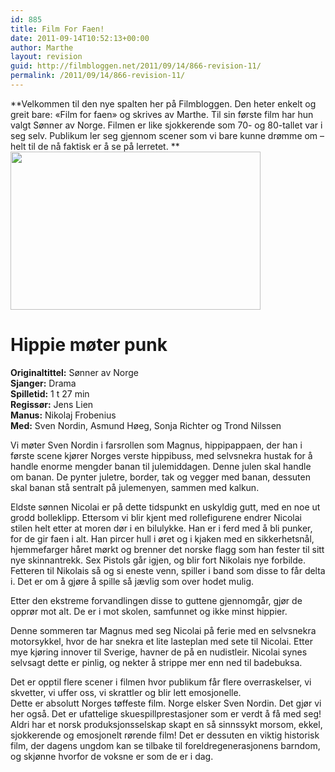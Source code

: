 ```yaml
---
id: 885
title: Film For Faen!
date: 2011-09-14T10:52:13+00:00
author: Marthe
layout: revision
guid: http://filmbloggen.net/2011/09/14/866-revision-11/
permalink: /2011/09/14/866-revision-11/
---
```

**Velkommen til den nye spalten her på Filmbloggen. Den heter enkelt og greit bare: &laquo;Film for faen&raquo; og skrives av Marthe. Til sin første film har hun valgt Sønner av Norge. Filmen er like sjokkerende som 70- og 80-tallet var i seg selv. Publikum ler seg gjennom scener som vi bare kunne drømme om &#8211; helt til de nå faktisk er å se på lerretet. **  
<a href="http://filmbloggen.net/2011/09/14/film-for-faen/s_nner_av_norge_513895m/" rel="attachment wp-att-881"><img class="alignnone size-large wp-image-881" src="http://filmbloggen.net/wp-content/uploads//2011/09/s_nner_av_norge_513895m-620x413.jpg" alt="" width="400" height="253" /></a>

# **Hippie møter punk**

**Originaltittel:** Sønner av Norge  
**Sjanger:** Drama  
**Spilletid:** 1 t 27 min  
**Regissør:** Jens Lien  
**Manus:** Nikolaj Frobenius  
**Med:** Sven Nordin, Asmund Høeg, Sonja Richter og Trond Nilssen

Vi møter Sven Nordin i farsrollen som Magnus, hippipappaen, der han i første scene kjører Norges verste hippibuss, med selvsnekra hustak for å handle enorme mengder banan til julemiddagen. Denne julen skal handle om banan. De pynter juletre, border, tak og vegger med banan, dessuten skal banan stå sentralt på julemenyen, sammen med kalkun.

Eldste sønnen Nicolai er på dette tidspunkt en uskyldig gutt, med en noe ut grodd bolleklipp. Ettersom vi blir kjent med rollefigurene endrer Nicolai stilen helt etter at moren dør i en bilulykke. Han er i ferd med å bli punker, for de gir faen i alt. Han pircer hull i øret og i kjaken med en sikkerhetsnål, hjemmefarger håret mørkt og brenner det norske flagg som han fester til sitt nye skinnantrekk. Sex Pistols går igjen, og blir fort Nikolais nye forbilde. Fetteren til Nikolais så og si eneste venn, spiller i band som disse to får delta i. Det er om å gjøre å spille så jævlig som over hodet mulig.

Etter den ekstreme forvandlingen disse to guttene gjennomgår, gjør de opprør mot alt. De er i mot skolen, samfunnet og ikke minst hippier.

Denne sommeren tar Magnus med seg Nicolai på ferie med en selvsnekra motorsykkel, hvor de har snekra et lite lasteplan med sete til Nicolai. Etter mye kjøring innover til Sverige, havner de på en nudistleir. Nicolai synes selvsagt dette er pinlig, og nekter å strippe mer enn ned til badebuksa.

Det er opptil flere scener i filmen hvor publikum får flere overraskelser, vi skvetter, vi uffer oss, vi skrattler og blir lett emosjonelle.  
Dette er absolutt Norges tøffeste film. Norge elsker Sven Nordin. Det gjør vi her også. Det er ufattelige skuespillprestasjoner som er verdt å få med seg! Aldri har et norsk produksjonsselskap skapt en så sinnssykt morsom, ekkel, sjokkerende og emosjonelt rørende film! Det er dessuten en viktig historisk film, der dagens ungdom kan se tilbake til foreldregenerasjonens barndom, og skjønne hvorfor de voksne er som de er i dag.